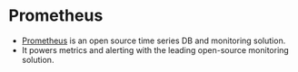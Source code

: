# Prometheus
- [Prometheus](https://prometheus.io/) is an open source time series DB and monitoring solution.
- It powers metrics and alerting with the leading open-source monitoring solution.
